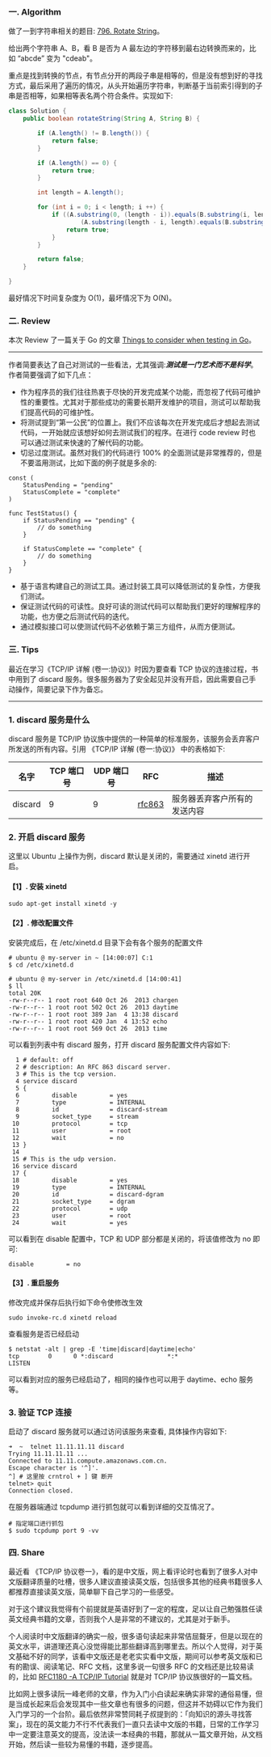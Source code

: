 ### 一. Algorithm

做了一到字符串相关的题目: [796. Rotate String](https://leetcode.com/problems/rotate-string/)。

给出两个字符串 A、B，看 B 是否为 A 最左边的字符移到最右边转换而来的，比如 “abcde” 变为 "cdeab"。

重点是找到转换的节点，有节点分开的两段子串是相等的，但是没有想到好的寻找方式，最后采用了遍历的情况，从头开始遍历字符串，判断基于当前索引得到的子串是否相等，如果相等表名两个符合条件。实现如下:

```Java
class Solution {
    public boolean rotateString(String A, String B) {

        if (A.length() != B.length()) {
            return false;
        }

        if (A.length() == 0) {
            return true;
        }

        int length = A.length();

        for (int i = 0; i < length; i ++) {
            if ((A.substring(0, (length - i)).equals(B.substring(i, length))) &&
                    (A.substring(length - i, length).equals(B.substring(0, i)))) {
                return true;
            }
        }

        return false;
    }

}
```

最好情况下时间复杂度为 O(1)，最坏情况下为 O(N)。

### 二. Review

本次 Review 了一篇关于 Go 的文章 [Things to consider when testing in Go](https://medium.com/@matryer/power-up-your-teams-testing-strategy-private-go-testing-workshops-in-2018-ce4d99f20ad4)。

---

作者简要表达了自己对测试的一些看法，尤其强调:***测试是一门艺术而不是科学***。作者简要强调了如下几点：

- 作为程序员的我们往往热衷于尽快的开发完成某个功能，而忽视了代码可维护性的重要性。尤其对于那些成功的需要长期开发维护的项目，测试可以帮助我们提高代码的可维护性。
- 将测试提到“第一公民”的位置上。我们不应该每次在开发完成后才想起去测试代码，一开始就应该想好如何去测试我们的程序。在进行 code review 时也可以通过测试来快速的了解代码的功能。
- 切忌过度测试。虽然对我们的代码进行 100% 的全面测试是非常推荐的，但是不要滥用测试，比如下面的例子就是多余的:

```
const (
	StatusPending = "pending"
	StatusComplete = "complete"
)

func TestStatus() {
	if StatusPending == "pending" {
		// do something
	}
	
	if StatusComplete == "complete" {
		// do something
	}
}
```

- 基于语言构建自己的测试工具。通过封装工具可以降低测试的复杂性，方便我们测试。
- 保证测试代码的可读性。良好可读的测试代码可以帮助我们更好的理解程序的功能，也方便之后测试代码的迭代。
- 通过模拟接口可以使测试代码不必依赖于第三方组件，从而方便测试。


### 三. Tips

最近在学习《TCP/IP 详解 (卷一:协议)》时因为要查看 TCP 协议的连接过程，书中用到了 discard 服务。很多服务器为了安全起见并没有开启，因此需要自己手动操作，简要记录下作为备忘。

---

### 1. discard 服务是什么

discard 服务是 TCP/IP 协议族中提供的一种简单的标准服务，该服务会丢弃客户所发送的所有内容。引用 《TCP/IP 详解 (卷一:协议)》 中的表格如下:

 名字 | TCP 端口号 | UDP 端口号 | RFC | 描述
---|---|---|---|---
discard | 9 | 9 | [rfc863](https://tools.ietf.org/html/rfc863)| 服务器丢弃客户所有的发送内容


### 2. 开启 discard 服务

这里以 Ubuntu 上操作为例，discard 默认是关闭的，需要通过 xinetd 进行开启。

#### 【1】. 安装 xinetd 

```
sudo apt-get install xinetd -y
```

#### 【2】. 修改配置文件

安装完成后，在 /etc/xinetd.d 目录下会有各个服务的配置文件

```
# ubuntu @ my-server in ~ [14:00:07] C:1
$ cd /etc/xinetd.d

# ubuntu @ my-server in /etc/xinetd.d [14:00:41]
$ ll
total 20K
-rw-r--r-- 1 root root 640 Oct 26  2013 chargen
-rw-r--r-- 1 root root 502 Oct 26  2013 daytime
-rw-r--r-- 1 root root 389 Jan  4 13:38 discard
-rw-r--r-- 1 root root 420 Jan  4 13:52 echo
-rw-r--r-- 1 root root 569 Oct 26  2013 time
```

可以看到列表中有 discard 服务，打开 discard 服务配置文件内容如下:

```
  1 # default: off
  2 # description: An RFC 863 discard server.
  3 # This is the tcp version.
  4 service discard
  5 {
  6         disable         = yes
  7         type            = INTERNAL
  8         id              = discard-stream
  9         socket_type     = stream
 10         protocol        = tcp
 11         user            = root
 12         wait            = no
 13 }
 14
 15 # This is the udp version.
 16 service discard
 17 {
 18         disable         = yes
 19         type            = INTERNAL
 20         id              = discard-dgram
 21         socket_type     = dgram
 22         protocol        = udp
 23         user            = root
 24         wait            = yes
```

可以看到在 disable 配置中，TCP 和 UDP 部分都是关闭的，将该值修改为 no 即可:

```
disable         = no
```

#### 【3】. 重启服务

修改完成并保存后执行如下命令使修改生效

```
sudo invoke-rc.d xinetd reload
```

查看服务是否已经启动

```
$ netstat -alt | grep -E 'time|discard|daytime|echo'
tcp        0      0 *:discard               *:*                     LISTEN
```

可以看到对应的服务已经启动了，相同的操作也可以用于 daytime、echo 服务等。

### 3. 验证 TCP 连接

启动了 discard 服务就可以通过访问该服务来查看, 具体操作内容如下:

```
➜  ~  telnet 11.11.11.11 discard
Trying 11.11.11.11 ...
Connected to 11.11.compute.amazonaws.com.cn.
Escape character is '^]'.
^] # 这里按 crntrol + ] 键 断开
telnet> quit
Connection closed.
```

在服务器端通过 tcpdump 进行抓包就可以看到详细的交互情况了。

```
# 指定端口进行抓包
$ sudo tcpdump port 9 -vv
```

### 四. Share

最近看 《TCP/IP 协议卷一》，看的是中文版，网上看评论时也看到了很多人对中文版翻译质量的吐槽，很多人建议直接读英文版，包括很多其他的经典书籍很多人都推荐直接读英文版，简单聊下自己学习的一些感受。

对于这个建议我觉得有个前提就是英语好到了一定的程度，足以让自己勉强胜任读英文经典书籍的文章，否则我个人是非常的不建议的，尤其是对于新手。

个人阅读时中文版翻译的确实一般，很多语句读起来非常佶屈聱牙，但是以现在的英文水平，讲道理还真心没觉得能比那些翻译高到哪里去。所以个人觉得，对于英文基础不好的同学，该看中文版还是老老实实看中文版，期间可以参考英文版和已有的勘误、阅读笔记、RFC 文档，这里多说一句很多 RFC 的文档还是比较易读的，比如 [RFC1180 -A TCP/IP Tutorial](https://tools.ietf.org/html/rfc1180#page-8) 就是对 TCP/IP 协议族很好的一篇文档。


比如网上很多读阮一峰老师的文章，作为入门小白读起来确实非常的通俗易懂，但是当成长起来后会发现其中一些文章也有很多的问题，但这并不妨碍以它作为我们入门学习的一个台阶。最后依然非常赞同耗子叔提到的：「向知识的源头寻找答案」，现在的英文能力不行不代表我们一直只去读中文版的书籍，日常的工作学习中一定要注意英文的提高，没法读一本经典的书籍，那就从一篇文章开始，从文档开始，然后读一些较为易懂的书籍，逐步提高。


